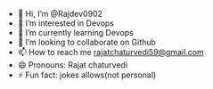 - 👋 Hi, I’m @Rajdev0902
- 👀 I’m interested in Devops
- 🌱 I’m currently learning Devops
- 💞️ I’m looking to collaborate on Github
- 📫 How to reach me rajatchaturvedi59@gmail.com
- 😄 Pronouns: Rajat chaturvedi
- ⚡ Fun fact: jokes allows(not personal)
  

<!---
Rajdev0902/Rajdev0902 is a ✨ special ✨ repository because its `README.md` (this file) appears on your GitHub profile.
You can click the Preview link to take a look at your changes.
--->
